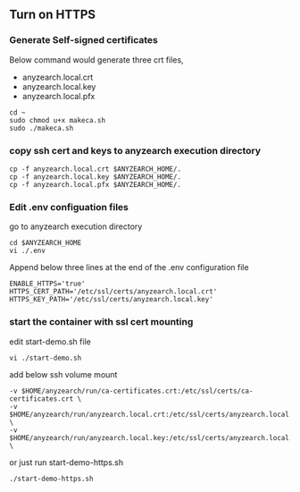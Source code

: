 ## Turn on HTTPS

### Generate Self-signed certificates
Below command would generate three crt files, 
- anyzearch.local.crt
- anyzearch.local.key
- anyzearch.local.pfx
```
cd ~
sudo chmod u+x makeca.sh
sudo ./makeca.sh
```

### copy ssh cert and keys to anyzearch execution directory
```
cp -f anyzearch.local.crt $ANYZEARCH_HOME/.
cp -f anyzearch.local.key $ANYZEARCH_HOME/.
cp -f anyzearch.local.pfx $ANYZEARCH_HOME/.
```


### Edit .env configuation files
go to anyzearch execution directory
```
cd $ANYZEARCH_HOME
vi ./.env
```
Append below three lines at the end of the .env configuration file
```
ENABLE_HTTPS='true'
HTTPS_CERT_PATH='/etc/ssl/certs/anyzearch.local.crt'
HTTPS_KEY_PATH='/etc/ssl/certs/anyzearch.local.key'
```

### start the container with ssl cert mounting
edit start-demo.sh file
```
vi ./start-demo.sh
```
add below ssh volume mount
```
-v $HOME/anyzearch/run/ca-certificates.crt:/etc/ssl/certs/ca-certificates.crt \
-v $HOME/anyzearch/run/anyzearch.local.crt:/etc/ssl/certs/anyzearch.local.crt \
-v $HOME/anyzearch/run/anyzearch.local.key:/etc/ssl/certs/anyzearch.local.key \
```
or just run start-demo-https.sh
```
./start-demo-https.sh
```


